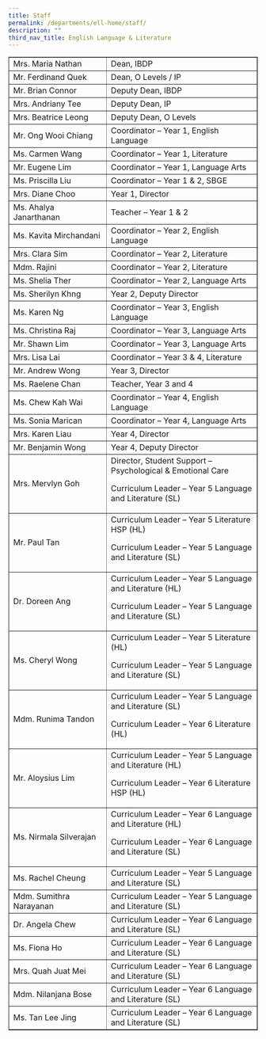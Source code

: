 ```yaml
---
title: Staff
permalink: /departments/ell-home/staff/
description: ""
third_nav_title: English Language & Literature
---
```

<table width="100%" border="1"><tbody><tr><td width="39%">Mrs. Maria Nathan</td><td width="60%">Dean, IBDP</td></tr><tr><td width="39%">Mr. Ferdinand Quek</td><td width="60%">Dean, O Levels / IP</td></tr><tr><td width="39%">Mr. Brian Connor</td><td width="60%">Deputy Dean, IBDP</td></tr><tr><td width="39%">Mrs. Andriany Tee</td><td width="60%">Deputy Dean, IP</td></tr><tr><td width="39%">Mrs. Beatrice Leong</td><td width="60%">Deputy Dean, O Levels</td></tr><tr><td width="39%">Mr. Ong Wooi Chiang</td><td width="60%">Coordinator – Year 1, English Language</td></tr><tr><td width="39%">Ms. Carmen Wang</td><td width="60%">Coordinator – Year 1, Literature</td></tr><tr><td width="39%">Mr. Eugene Lim</td><td width="60%">Coordinator – Year 1, Language Arts</td></tr><tr><td width="39%">Ms. Priscilla Liu</td><td width="60%">Coordinator – Year 1 &amp; 2, SBGE</td></tr><tr><td width="39%">Mrs. Diane Choo</td><td width="60%">Year 1, Director</td></tr><tr><td width="39%">Ms. Ahalya Janarthanan</td><td width="60%">Teacher – Year 1 &amp; 2</td></tr><tr><td width="39%">Ms. Kavita Mirchandani</td><td width="60%">Coordinator – Year 2, English Language</td></tr><tr><td width="39%">Mrs. Clara Sim</td><td width="60%">Coordinator – Year 2, Literature</td></tr><tr><td width="39%">Mdm. Rajini</td><td width="60%">Coordinator – Year 2, Literature</td></tr><tr><td width="39%">Ms. Shelia Ther</td><td width="60%">Coordinator – Year 2, Language Arts</td></tr><tr><td width="39%">Ms. Sherilyn Khng</td><td width="60%">Year 2, Deputy Director</td></tr><tr><td width="39%">Ms. Karen Ng</td><td width="60%">Coordinator – Year 3, English Language</td></tr><tr><td width="39%">Ms. Christina Raj</td><td width="60%">Coordinator – Year 3, Language Arts</td></tr><tr><td width="39%">Mr. Shawn Lim</td><td width="60%">Coordinator – Year 3, Language Arts</td></tr><tr><td width="39%">Mrs. Lisa Lai</td><td width="60%">Coordinator – Year 3 &amp; 4, Literature</td></tr><tr><td width="39%">Mr. Andrew Wong</td><td width="60%">Year 3, Director</td></tr><tr><td width="39%">Ms. Raelene Chan</td><td width="60%">Teacher, Year 3 and 4</td></tr><tr><td width="39%">Ms. Chew Kah Wai</td><td width="60%">Coordinator – Year 4, English Language</td></tr><tr><td width="39%">Ms. Sonia Marican</td><td width="60%">Coordinator – Year 4, Language Arts</td></tr><tr><td width="39%">Mrs. Karen Liau</td><td width="60%">Year 4, Director</td></tr><tr><td width="39%">Mr. Benjamin Wong</td><td width="60%">Year 4, Deputy Director</td></tr><tr><td width="39%">Mrs. Mervlyn Goh</td><td width="60%">Director, Student Support – Psychological &amp; Emotional Care<p></p><p>Curriculum Leader – Year 5 Language and Literature (SL)</p></td></tr><tr><td width="39%">Mr. Paul Tan</td><td width="60%">Curriculum Leader – Year 5 Literature HSP (HL)<p></p><p>Curriculum Leader – Year 5 Language and Literature (SL)</p></td></tr><tr><td width="39%">Dr. Doreen Ang</td><td width="60%">Curriculum Leader – Year 5 Language and Literature (HL)<p></p><p>Curriculum Leader – Year 5 Language and Literature (SL)</p></td></tr><tr><td width="39%">Ms. Cheryl Wong</td><td width="60%">Curriculum Leader – Year 5 Literature (HL)<p></p><p>Curriculum Leader – Year 5 Language and Literature (SL)</p></td></tr><tr><td width="39%">Mdm. Runima Tandon</td><td width="60%">Curriculum Leader – Year 5 Language and Literature (SL)<p></p><p>Curriculum Leader – Year 6 Literature (HL)</p></td></tr><tr><td width="39%">Mr. Aloysius Lim</td><td width="60%">Curriculum Leader – Year 5 Language and Literature (HL)<p></p><p>Curriculum Leader – Year 6 Literature HSP (HL)</p></td></tr><tr><td width="39%">Ms. Nirmala Silverajan</td><td width="60%">Curriculum Leader – Year 6 Language and Literature (HL)<p></p><p>Curriculum Leader – Year 6 Language and Literature (SL)</p></td></tr><tr><td width="39%">Ms. Rachel Cheung</td><td width="60%">Curriculum Leader – Year 5 Language and Literature (SL)</td></tr><tr><td width="39%">Mdm. Sumithra Narayanan</td><td width="60%">Curriculum Leader – Year 5 Language and Literature (SL)</td></tr><tr><td width="39%">Dr. Angela Chew</td><td width="60%">Curriculum Leader – Year 6 Language and Literature (SL)</td></tr><tr><td width="39%">Ms. Fiona Ho</td><td width="60%">Curriculum Leader – Year 6 Language and Literature (SL)</td></tr><tr><td width="39%">Mrs. Quah Juat Mei</td><td width="60%">Curriculum Leader – Year 6 Language and Literature (SL)</td></tr><tr><td width="39%">Mdm. Nilanjana Bose</td><td width="60%">Curriculum Leader – Year 6 Language and Literature (SL)</td></tr><tr><td width="39%">Ms. Tan Lee Jing</td><td width="60%">Curriculum Leader – Year 6 Language and Literature (SL)</td></tr></tbody></table>